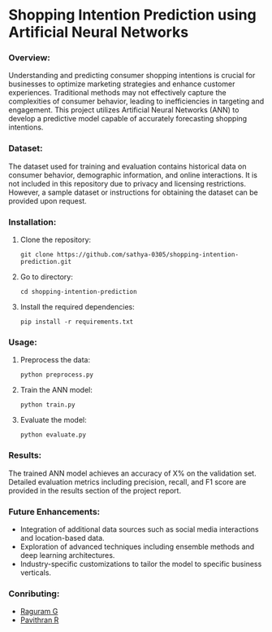 # Shopping Intention Prediction using Artificial Neural Networks

### Overview:
Understanding and predicting consumer shopping intentions is crucial for businesses to optimize marketing strategies and enhance customer experiences. Traditional methods may not effectively capture the complexities of consumer behavior, leading to inefficiencies in targeting and engagement. This project utilizes Artificial Neural Networks (ANN) to develop a predictive model capable of accurately forecasting shopping intentions.

### Dataset: 

The dataset used for training and evaluation contains historical data on consumer behavior, demographic information, and online interactions. It is not included in this repository due to privacy and licensing restrictions. However, a sample dataset or instructions for obtaining the dataset can be provided upon request.

### Installation:

1. Clone the repository:
   ```
   git clone https://github.com/sathya-0305/shopping-intention-prediction.git
   ```
2. Go to directory:   
   ```
   cd shopping-intention-prediction
   ```
3. Install the required dependencies:
   ```
   pip install -r requirements.txt
   ```
### Usage:

1. Preprocess the data:
   ```
   python preprocess.py
   ```
2. Train the ANN model:
    ```
    python train.py
    ```
3. Evaluate the model:
   ```
   python evaluate.py
   ```
   
### Results:

The trained ANN model achieves an accuracy of X% on the validation set. Detailed evaluation metrics including precision, recall, and F1 score are provided in the results section of the project report.

### Future Enhancements:

- Integration of additional data sources such as social media interactions and location-based data.
- Exploration of advanced techniques including ensemble methods and deep learning architectures.
- Industry-specific customizations to tailor the model to specific business verticals.

### Conributing:

- [Raguram G](https://github.com/21CB38Raguram)
- [Pavithran R](https://github.com/pavithraaan)
